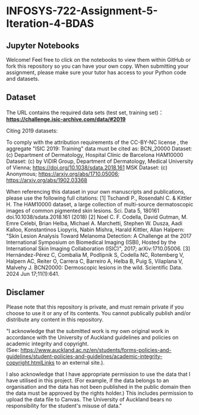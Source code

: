 # INFOSYS-722-Assignment-5-Iteration-4-BDAS

## Jupyter Notebooks

Welcome! Feel free to click on the notebooks to view them within GitHub or fork this repository so you can have your own copy. When submitting your assignment, please make sure your tutor has access to your Python code and datasets.

## Dataset
The URL contains the required data sets (test set, training set)： **https://challenge.isic-archive.com/data/#2019**

Citing 2019 datasets:

To comply with the attribution requirements of the CC-BY-NC license , the aggregate "ISIC 2019: Training" data must be cited as:
  BCN_20000 Dataset: (c) Department of Dermatology, Hospital Clínic de Barcelona
  HAM10000 Dataset: (c) by ViDIR Group, Department of Dermatology, Medical University of Vienna; https://doi.org/10.1038/sdata.2018.161
  MSK Dataset: (c) Anonymous; https://arxiv.org/abs/1710.05006; https://arxiv.org/abs/1902.03368

When referencing this dataset in your own manuscripts and publications, please use the following full citations:
[1] Tschandl P., Rosendahl C. & Kittler H. The HAM10000 dataset, a large collection of multi-source dermatoscopic images of common pigmented skin lesions. Sci. Data 5, 180161 doi.10.1038/sdata.2018.161 (2018)
[2] Noel C. F. Codella, David Gutman, M. Emre Celebi, Brian Helba, Michael A. Marchetti, Stephen W. Dusza, Aadi Kalloo, Konstantinos Liopyris, Nabin Mishra, Harald Kittler, Allan Halpern: "Skin Lesion Analysis Toward Melanoma Detection: A Challenge at the 2017 International Symposium on Biomedical Imaging (ISBI), Hosted by the International Skin Imaging Collaboration (ISIC)", 2017; arXiv:1710.05006.
[3] Hernández-Pérez C, Combalia M, Podlipnik S, Codella NC, Rotemberg V, Halpern AC, Reiter O, Carrera C, Barreiro A, Helba B, Puig S, Vilaplana V, Malvehy J. BCN20000: Dermoscopic lesions in the wild. Scientific Data. 2024 Jun 17;11(1):641.


## Disclamer

Please note that this repository is private, and must remain private if you choose to use it or any of its contents. You cannot publically publish and/or distribute any content in this repository.

"I acknowledge that the submitted work is my own original work in accordance with the University of Auckland guidelines and policies on academic integrity and copyright. (See: https://www.auckland.ac.nz/en/students/forms-policies-and-guidelines/student-policies-and-guidelines/academic-integrity-copyright.htmlLinks to an external site.).

I also acknowledge that I have appropriate permission to use the data that I have utilised in this project. (For example, if the data belongs to an organisation and the data has not been published in the public domain then the data must be approved by the rights holder.) This includes permission to upload the data file to Canvas. The University of Auckland bears no responsibility for the student's misuse of data."
